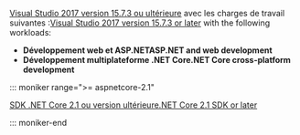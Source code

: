<span data-ttu-id="00670-101">[Visual Studio 2017 version 15.7.3 ou ultérieure](https://visualstudio.microsoft.com/downloads/) avec les charges de travail suivantes :</span><span class="sxs-lookup"><span data-stu-id="00670-101">[Visual Studio 2017 version 15.7.3 or later](https://visualstudio.microsoft.com/downloads/) with the following workloads:</span></span>

* <span data-ttu-id="00670-102">**Développement web et ASP.NET**</span><span class="sxs-lookup"><span data-stu-id="00670-102">**ASP.NET and web development**</span></span>
* <span data-ttu-id="00670-103">**Développement multiplateforme .NET Core**</span><span class="sxs-lookup"><span data-stu-id="00670-103">**.NET Core cross-platform development**</span></span>

::: moniker range=">= aspnetcore-2.1"

[<span data-ttu-id="00670-104">SDK .NET Core 2.1 ou version ultérieure</span><span class="sxs-lookup"><span data-stu-id="00670-104">.NET Core 2.1 SDK or later</span></span>](https://www.microsoft.com/net/download/windows)

::: moniker-end
